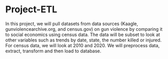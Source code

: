 # Project-ETL
In this project, we will pull datasets from data sources (Kaagle, gunviolencearchive.org, and  census.gov) on gun violence by comparing it to social economics using census data.  The data will be subset to look at other variables such as trends by date, state, the number killed or injured.   
For census data, we will look at 2010 and 2020.  We will preprocess data, extract, transform and then load to database.